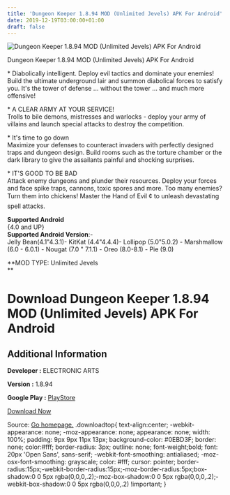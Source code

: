 ```yaml
---
title: 'Dungeon Keeper 1.8.94 MOD (Unlimited Jevels) APK For Android'
date: 2019-12-19T03:00:00+01:00
draft: false
---
```


![Dungeon Keeper 1.8.94 MOD (Unlimited Jevels) APK For Android](https://i0.wp.com/apkhome.net/wp-content/uploads/2019/11/Dungeon-Keeper-1.8.94-MOD-Unlimited-Jevels.png "Dungeon Keeper 1.8.94 MOD (Unlimited Jevels) APK For Android")

  

Dungeon Keeper 1.8.94 MOD (Unlimited Jevels) APK For Android

\* Diabolically intelligent. Deploy evil tactics and dominate your enemies! Build the ultimate underground lair and summon diabolical forces to satisfy you. It's the tower of defense ... without the tower ... and much more offensive!

\* A CLEAR ARMY AT YOUR SERVICE!  
Trolls to bile demons, mistresses and warlocks - deploy your army of villains and launch special attacks to destroy the competition.

\* It's time to go down  
Maximize your defenses to counteract invaders with perfectly designed traps and dungeon design. Build rooms such as the torture chamber or the dark library to give the assailants painful and shocking surprises.

\* IT'S GOOD TO BE BAD  
Attack enemy dungeons and plunder their resources. Deploy your forces and face spike traps, cannons, toxic spores and more. Too many enemies? Turn them into chickens! Master the Hand of Evil ¢ to unleash devastating spell attacks.

**Supported Android**  
{4.0 and UP}  
**Supported Android Version**:-  
Jelly Bean(4.1"4.3.1)- KitKat (4.4"4.4.4)- Lollipop (5.0"5.0.2) - Marshmallow (6.0 - 6.0.1) - Nougat (7.0 " 7.1.1) - Oreo (8.0-8.1) - Pie (9.0)

**MOD TYPE: Unlimited Jevels  
**

Download Dungeon Keeper 1.8.94 MOD (Unlimited Jevels) APK For Android
=====================================================================

Additional Information
----------------------

**Developer :** ELECTRONIC ARTS

**Version :** 1.8.94

**Google Play :** [PlayStore](https://play.google.com/store/apps/details?id=com.ea.game.dungeonkeeper_row#)

  

[Download Now](https://store4app.co/post/dungeon-keeper-1-8-94-mod-unlimited-jevels-apk-for-android_1574452153)

  
Source: [Go homepage.](https://store4app.co/post/dungeon-keeper-1-8-94-mod-unlimited-jevels-apk-for-android_1574452153) .downloadtop{ text-align:center; -webkit-appearance: none; -moz-appearance: none; appearance: none; width: 100%; padding: 9px 9px 11px 13px; background-color: #0EBD3F; border: none; color:#fff; border-radius: 3px; outline: none; font-weight;bold; font: 20px 'Open Sans', sans-serif; -webkit-font-smoothing: antialiased; -moz-osx-font-smoothing: grayscale; color: #fff; cursor: pointer; border-radius:15px;-webkit-border-radius:15px;-moz-border-radius:5px;box-shadow:0 0 5px rgba(0,0,0,.2);-moz-box-shadow:0 0 5px rgba(0,0,0,.2);-webkit-box-shadow:0 0 5px rgba(0,0,0,.2) !important; }